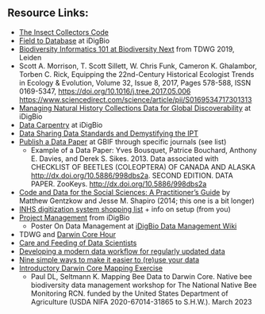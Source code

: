 ## Resource Links:

- [The Insect Collectors Code](https://academic.oup.com/ae/article/64/3/156/5098337)
- [Field to Database](https://www.idigbio.org/wiki/index.php?title=Field_to_Database) at iDigBio
- [Biodiversity Informatics 101 at Biodiversity Next](https://github.com/tdwg/curriculum/blob/master/biodiversity-informatics-101/bi101_schedule_2019.md)  from TDWG 2019, Leiden
- Scott A. Morrison, T. Scott Sillett, W. Chris Funk, Cameron K. Ghalambor, Torben C. Rick, Equipping the 22nd-Century Historical Ecologist  Trends in Ecology & Evolution, Volume 32, Issue 8, 2017, Pages 578-588, ISSN 0169-5347, https://doi.org/10.1016/j.tree.2017.05.006 https://www.sciencedirect.com/science/article/pii/S0169534717301313 
- [Managing Natural History Collections Data for Global Discoverability](https://www.idigbio.org/wiki/index.php/Managing_Natural_History_Collections_Data_for_Global_Discoverability) at iDigBio
- [Data Carpentry](https://www.idigbio.org/wiki/index.php/Data_Carpentry) at iDigBio
- [Data Sharing Data Standards and Demystifying the IPT](https://www.idigbio.org/wiki/index.php/Data_Sharing_Data_Standards_and_Demystifying_the_IPT)
- [Publish a Data Paper](https://www.gbif.org/data-papers) at GBIF through specific journals (see list)
  - Example of a Data Paper: Yves Bousquet, Patrice Bouchard, Anthony E. Davies, and Derek S. Sikes. 2013. Data associated with CHECKLIST OF BEETLES (COLEOPTERA) OF CANADA AND ALASKA http://dx.doi.org/10.5886/998dbs2a. SECOND EDITION. DATA PAPER. ZooKeys. http://dx.doi.org/10.5886/998dbs2a
- [Code and Data for the Social Sciences: A Practitioner’s Guide](http://www.brown.edu/Research/Shapiro/pdfs/CodeAndData.pdf) by Matthew Gentzkow and Jesse M. Shapiro (2014; this one is a bit longer)
- [INHS digitization system shopping list](https://www.idigbio.org/wiki/images/2/20/Digitization_info_from_the_INHS.pdf) + info on setup (from you)
- [Project Management](https://www.idigbio.org/wiki/index.php/Project_Management_Resources) from iDigBio 
  - Poster On Data Management at [iDigBio Data Management Wiki](https://www.idigbio.org/wiki/index.php/Data_Management_Interest_Group)
- TDWG and [Darwin Core Hour](https://github.com/tdwg/dwc-qa) 
- [Care and Feeding of Data Scientists](https://oreilly-ds-report.s3.amazonaws.com/Care_and_Feeding_of_Data_Scientists.pdf)
- [Developing a modern data workflow for regularly updated data](https://journals.plos.org/plosbiology/article?id=10.1371/journal.pbio.3000125)
- [Nine simple ways to make it easier to (re)use your data](https://ojs.library.queensu.ca/index.php/IEE/article/view/4608)
- [Introductory Darwin Core Mapping Exercise](https://big-bee-network.github.io/bee-darwin-core/)
  - Paul DL, Seltmann K. Mapping Bee Data to Darwin Core. Native bee biodiversity data management workshop for The National Native Bee Monitoring RCN. funded by the United States Department of Agriculture (USDA NIFA 2020-67014-31865 to S.H.W.). March 2023


